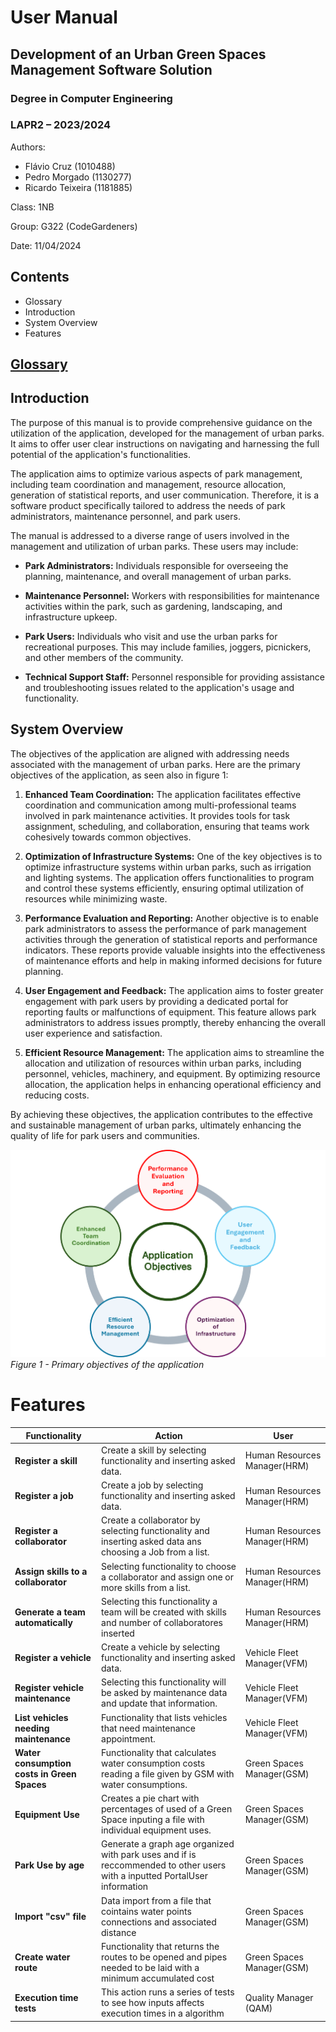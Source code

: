 # User Manual

## Development of an Urban Green Spaces Management Software Solution

### Degree in Computer Engineering 
### LAPR2 – 2023/2024


Authors:
- Flávio Cruz (1010488)
- Pedro Morgado (1130277)
- Ricardo Teixeira (1181885)

Class: 1NB

Group: G322 (CodeGardeners)

Date: 11/04/2024


## Contents

- Glossary
- Introduction
- System Overview
- Features 
    

## [Glossary](01.requirements-engineering/glossary.md)

## Introduction

The purpose of this manual is to provide comprehensive guidance on
the utilization of the application, developed for the management of
urban parks. It aims to offer user clear instructions on navigating
and harnessing the full potential of the application's functionalities.


The application aims to optimize various aspects of park management,
including team coordination and management, resource allocation, generation of statistical reports,
and user communication. Therefore, it is a software product
specifically tailored to address the needs of park administrators,
maintenance personnel, and park users.

The manual is addressed to a diverse range of users involved in
the management and utilization of urban parks. These users may
include:

* **Park Administrators:** Individuals responsible for overseeing the
  planning, maintenance, and overall management of urban parks.


* **Maintenance Personnel:** Workers with responsibilities for maintenance activities within
  the park, such as gardening, landscaping, and infrastructure upkeep.


* **Park Users:** Individuals who visit and use the urban parks for
  recreational purposes. This may include families, joggers,
  picnickers, and other members of the community.


* **Technical Support Staff:** Personnel responsible for providing
  assistance and troubleshooting issues related to the application's
  usage and functionality.

## System Overview

The objectives of the application are aligned with addressing
needs associated with the management of urban parks.
Here are the primary objectives of the application, as seen also in figure 1:

1. **Enhanced Team Coordination:** The application facilitates
   effective coordination and communication among multi-professional
   teams involved in park maintenance activities. It provides tools
   for task assignment, scheduling, and collaboration, ensuring that
   teams work cohesively towards common objectives.


2. **Optimization of Infrastructure Systems:** One of the key objectives
   is to optimize infrastructure systems within urban parks, such as
   irrigation and lighting systems. The application offers
   functionalities to program and control these systems efficiently,
   ensuring optimal utilization of resources while minimizing waste.


3. **Performance Evaluation and Reporting:** Another objective is to
   enable park administrators to assess the performance of park
   management activities through the generation of statistical
   reports and performance indicators. These reports provide
   valuable insights into the effectiveness of maintenance
   efforts and help in making informed decisions for future planning.


4. **User Engagement and Feedback:** The application aims to foster
   greater engagement with park users by providing a dedicated
   portal for reporting faults or malfunctions of equipment. This
   feature allows park administrators to address issues promptly,
   thereby enhancing the overall user experience and satisfaction.


5. **Efficient Resource Management:** The application aims to streamline
   the allocation and utilization of resources within urban parks,
   including personnel, vehicles, machinery, and equipment.
   By optimizing resource allocation, the application helps in
   enhancing operational efficiency and reducing costs.


By achieving these objectives, the application contributes to
the effective and sustainable management of urban parks,
ultimately enhancing the quality of life for park users and
communities.

![img_1.png](img_1.png)
*Figure 1 - Primary objectives of the application*

# Features


| Functionality                               | Action                                                                                                                     | User                         |
|---------------------------------------------|----------------------------------------------------------------------------------------------------------------------------|------------------------------|
| **Register a skill**                        | Create a skill by selecting functionality and inserting asked data.                                                        | Human Resources Manager(HRM) |
| **Register a job**                          | Create a job by selecting functionality and inserting asked data.                                                          | Human Resources Manager(HRM) |
| **Register a collaborator**                 | Create a collaborator by selecting functionality and inserting asked data ans choosing a Job from a list.                  | Human Resources Manager(HRM) |
| **Assign skills to a collaborator**         | Selecting functionality to choose a collaborator and assign one or more skills from a list.                                | Human Resources Manager(HRM) |
| **Generate a team automatically**           | Selecting this functionality a team will be created with skills and number of collaboratores inserted                      | Human Resources Manager(HRM) |
| **Register a vehicle**                      | Create a vehicle by selecting functionality and inserting asked data.                                                      | Vehicle Fleet Manager(VFM)   |
| **Register vehicle maintenance**            | Selecting this functionality will be asked by maintenance data and update that information.                                | Vehicle Fleet Manager(VFM)   |
| **List vehicles needing maintenance**       | Functionality that lists vehicles that need maintenance appointment.                                                       | Vehicle Fleet Manager(VFM)   |
| **Water consumption costs in Green Spaces** | Functionality that calculates water consumption costs reading a file given by GSM with water consumptions.                 | Green Spaces Manager(GSM)    |
| **Equipment Use**                           | Creates a pie chart with percentages of used of a Green Space inputing a file with individual equipment uses.              | Green Spaces Manager(GSM)    |
| **Park Use by age**                         | Generate a graph age organized with park uses and if is reccommended to other users with a inputted PortalUser information | Green Spaces Manager(GSM)    |
| **Import "csv" file**                       | Data import from a file that cointains water points connections and associated distance                                    | Green Spaces Manager(GSM)    |
| **Create water route**                      | Functionality that returns the routes to be opened and pipes needed to be laid with a minimum accumulated cost             | Green Spaces Manager(GSM)    |
| **Execution time tests**                    | This action runs a series of tests to see how inputs affects execution times in a algorithm                                | Quality Manager (QAM)        |
